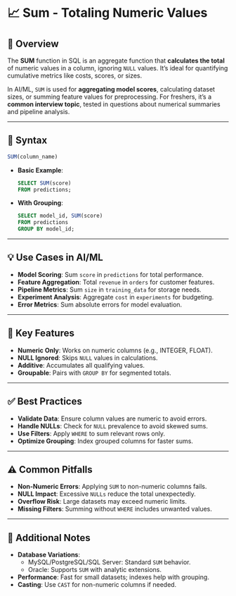 # 📈 Sum - Totaling Numeric Values

## 🌟 Overview

The **SUM** function in SQL is an aggregate function that **calculates the total** of numeric values in a column, ignoring `NULL` values. It’s ideal for quantifying cumulative metrics like costs, scores, or sizes.

In AI/ML, `SUM` is used for **aggregating model scores**, calculating dataset sizes, or summing feature values for preprocessing. For freshers, it’s a **common interview topic**, tested in questions about numerical summaries and pipeline analysis.

---

## 📜 Syntax

```sql
SUM(column_name)
```

- **Basic Example**:
  ```sql
  SELECT SUM(score)
  FROM predictions;
  ```
- **With Grouping**:
  ```sql
  SELECT model_id, SUM(score)
  FROM predictions
  GROUP BY model_id;
  ```

---

## 💡 Use Cases in AI/ML

- **Model Scoring**: Sum `score` in `predictions` for total performance.
- **Feature Aggregation**: Total `revenue` in `orders` for customer features.
- **Pipeline Metrics**: Sum `size` in `training_data` for storage needs.
- **Experiment Analysis**: Aggregate `cost` in `experiments` for budgeting.
- **Error Metrics**: Sum absolute errors for model evaluation.

---

## 🔑 Key Features

- **Numeric Only**: Works on numeric columns (e.g., INTEGER, FLOAT).
- **NULL Ignored**: Skips `NULL` values in calculations.
- **Additive**: Accumulates all qualifying values.
- **Groupable**: Pairs with `GROUP BY` for segmented totals.

---

## ✅ Best Practices

- **Validate Data**: Ensure column values are numeric to avoid errors.
- **Handle NULLs**: Check for `NULL` prevalence to avoid skewed sums.
- **Use Filters**: Apply `WHERE` to sum relevant rows only.
- **Optimize Grouping**: Index grouped columns for faster sums.

---

## ⚠️ Common Pitfalls

- **Non-Numeric Errors**: Applying `SUM` to non-numeric columns fails.
- **NULL Impact**: Excessive `NULLs` reduce the total unexpectedly.
- **Overflow Risk**: Large datasets may exceed numeric limits.
- **Missing Filters**: Summing without `WHERE` includes unwanted values.

---

## 📝 Additional Notes

- **Database Variations**:
  - MySQL/PostgreSQL/SQL Server: Standard `SUM` behavior.
  - Oracle: Supports `SUM` with analytic extensions.
- **Performance**: Fast for small datasets; indexes help with grouping.
- **Casting**: Use `CAST` for non-numeric columns if needed.